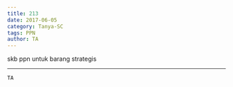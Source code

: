 ```yaml
---
title: 213
date: 2017-06-05
category: Tanya-SC
tags: PPN
author: TA
---
```


skb ppn untuk barang strategis

---



`TA`
